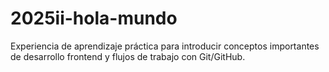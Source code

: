 # 2025ii-hola-mundo
Experiencia de aprendizaje práctica para introducir conceptos importantes de desarrollo frontend y flujos de trabajo con Git/GitHub.
